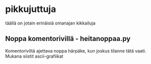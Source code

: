 # pikkujuttuja
täällä on jotain erinäisiä omanajan kikkailuja

## Noppa komentorivillä - heitanoppaa.py
Komentoriviltä ajettava noppa härpäke, kun joskus tilanne tätä vaati. Mukana siistit ascii-grafiikat
